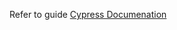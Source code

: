 Refer to guide
<a href url=https://sites.google.com/view/cypress-automation-tests/cypress> Cypress Documenation </a>
